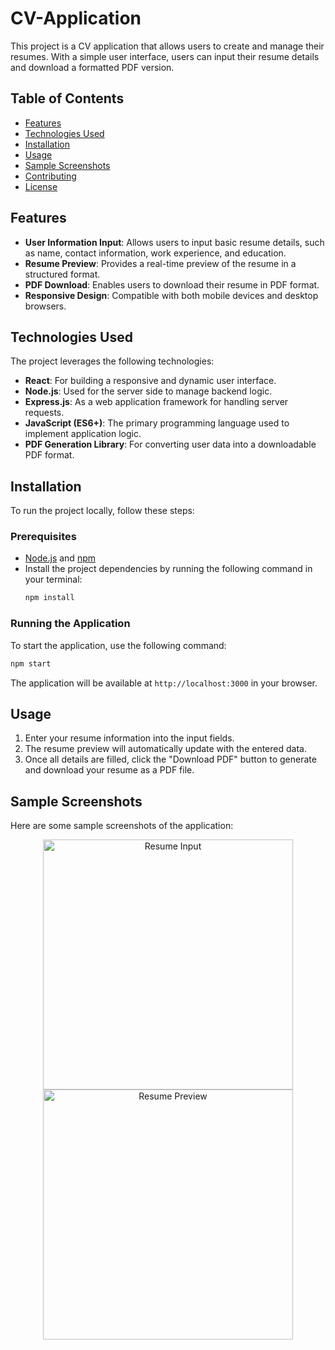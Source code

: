 # CV-Application

This project is a CV application that allows users to create and manage their resumes. With a simple user interface, users can input their resume details and download a formatted PDF version.

## Table of Contents
- [Features](#features)
- [Technologies Used](#technologies-used)
- [Installation](#installation)
- [Usage](#usage)
- [Sample Screenshots](#sample-screenshots)
- [Contributing](#contributing)
- [License](#license)

## Features

- **User Information Input**: Allows users to input basic resume details, such as name, contact information, work experience, and education.
- **Resume Preview**: Provides a real-time preview of the resume in a structured format.
- **PDF Download**: Enables users to download their resume in PDF format.
- **Responsive Design**: Compatible with both mobile devices and desktop browsers.

## Technologies Used

The project leverages the following technologies:

- **React**: For building a responsive and dynamic user interface.
- **Node.js**: Used for the server side to manage backend logic.
- **Express.js**: As a web application framework for handling server requests.
- **JavaScript (ES6+)**: The primary programming language used to implement application logic.
- **PDF Generation Library**: For converting user data into a downloadable PDF format.

## Installation

To run the project locally, follow these steps:

### Prerequisites
- [Node.js](https://nodejs.org/) and [npm](https://www.npmjs.com/get-npm)
- Install the project dependencies by running the following command in your terminal:
  ```bash
  npm install
  ```

### Running the Application
To start the application, use the following command:
  ```bash
  npm start
  ```

The application will be available at `http://localhost:3000` in your browser.

## Usage

1. Enter your resume information into the input fields.
2. The resume preview will automatically update with the entered data.
3. Once all details are filled, click the "Download PDF" button to generate and download your resume as a PDF file.

## Sample Screenshots

Here are some sample screenshots of the application:

<p align="center">
  <img src="https://res.cloudinary.com/dkqu2s9gz/image/upload/v1730660328/fhl8qo8zavywhjqhe1qw.png" alt="Resume Input" width="400">
  <img src="https://res.cloudinary.com/dkqu2s9gz/image/upload/v1730660333/z9ujbvbry3tfgydzwkqk.png" alt="Resume Preview" width="400">
</p>
